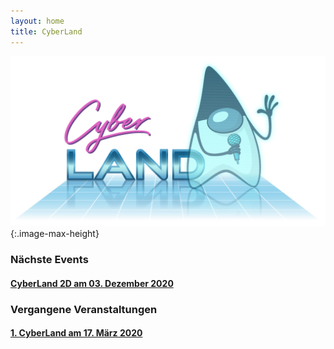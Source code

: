 ```yaml
---
layout: home
title: CyberLand
---
```


![cyberland](/assets/logo/cyberland_light_bg.png){:.image-max-height}


### Nächste Events

#### [CyberLand 2D am 03. Dezember 2020](/2020-12)


### Vergangene Veranstaltungen

#### [1. CyberLand am 17. März 2020](/2020)
